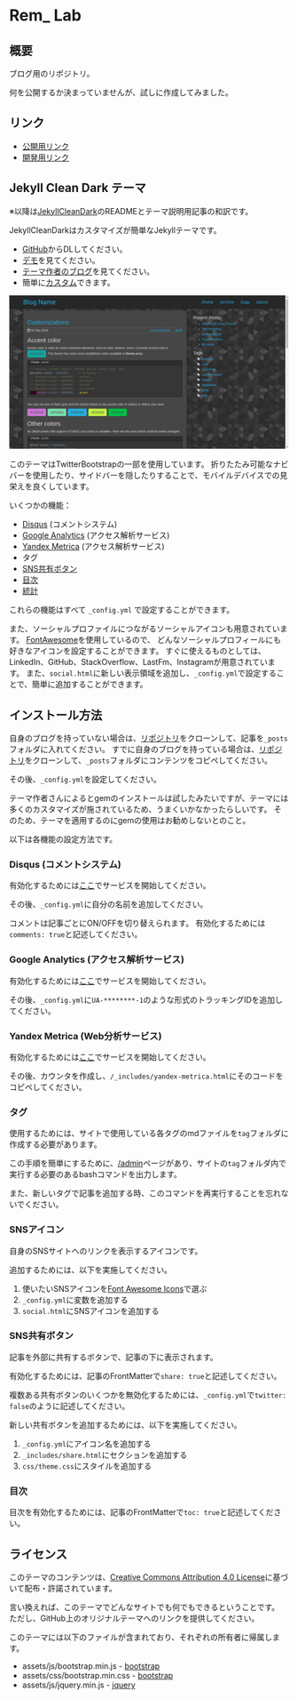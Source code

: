 # Rem_ Lab

## 概要

ブログ用のリポジトリ。

何を公開するか決まっていませんが、試しに作成してみました。

## リンク

  - [公開用リンク](https://silverag-corgi.github.io/)
  - [開発用リンク](http://localhost:4000/silverag-corgi.github.io/)

## Jekyll Clean Dark テーマ

※以降は[JekyllCleanDark](https://github.com/streetturtle/jekyll-clean-dark)のREADMEとテーマ説明用記事の和訳です。

JekyllCleanDarkはカスタマイズが簡単なJekyllテーマです。

  - [GitHub](https://github.com/streetturtle/jekyll-clean-dark)からDLしてください。
  - [デモ](http://pavelmakhov.com/jekyll-clean-dark)を見てください。
  - [テーマ作者のブログ](http://pavelmakhov.com)を見てください。
  - 簡単に[カスタム](http://pavelmakhov.com/jekyll-clean-dark/2016/09/customizations)できます。

<!-- ![preview01](./assets/images/preview/preview01.jpg) -->
![preview02](./assets/images/preview/preview02.jpg)
<!-- ![preview03](./assets/images/preview/preview03.jpg) -->

このテーマはTwitterBootstrapの一部を使用しています。
折りたたみ可能なナビバーを使用したり、サイドバーを隠したりすることで、モバイルデバイスでの見栄えを良くしています。

いくつかの機能：

  - [Disqus](http://disqus.com) (コメントシステム)
  - [Google Analytics](http://www.google.com/analytics/) (アクセス解析サービス)
  - [Yandex Metrica](http://metrica.yandex.com) (アクセス解析サービス)
  - タグ
  - [SNS共有ボタン](http://pavelmakhov.com/jekyll-clean-dark/2016/09/be-social)
  - [目次](http://pavelmakhov.com/jekyll-clean-dark/2018/08/table-of-content)
  - [統計](http://pavelmakhov.com/jekyll-clean-dark/stats)

これらの機能はすべて `_config.yml` で設定することができます。

また、ソーシャルプロファイルにつながるソーシャルアイコンも用意されています。
[FontAwesome](http://fontawesome.io/)を使用しているので、
どんなソーシャルプロフィールにも好きなアイコンを設定することができます。
すぐに使えるものとしては、LinkedIn、GitHub、StackOverflow、LastFm、Instagramが用意されています。
また、`social.html`に新しい表示領域を追加し、`_config.yml`で設定することで、簡単に追加することができます。

## インストール方法

自身のブログを持っていない場合は、[リポジトリ](https://github.com/streetturtle/jekyll-clean-dark)をクローンして、記事を`_posts`フォルダに入れてください。
すでに自身のブログを持っている場合は、[リポジトリ](https://github.com/streetturtle/jekyll-clean-dark)をクローンして、`_posts`フォルダにコンテンツをコピペしてください。

その後、`_config.yml`を設定してください。

テーマ作者さんによるとgemのインストールは試したみたいですが、テーマには多くのカスタマイズが施されているため、うまくいかなかったらしいです。
そのため、テーマを適用するのにgemの使用はお勧めしないとのこと。

以下は各機能の設定方法です。

### Disqus (コメントシステム)

有効化するためには[ここ](http://disqus.com/)でサービスを開始してください。

その後、`_config.yml`に自分の名前を追加してください。

コメントは記事ごとにON/OFFを切り替えられます。
有効化するためには`comments: true`と記述してください。

### Google Analytics (アクセス解析サービス)

有効化するためには[ここ](https://analytics.google.com/analytics/web/provision/#/provision)でサービスを開始してください。

その後、`_config.yml`に`UA-********-1`のような形式のトラッキングIDを追加してください。

### Yandex Metrica (Web分析サービス)

有効化するためには[ここ](http://metrica.yandex.com/)でサービスを開始してください。

その後、カウンタを作成し、`/_includes/yandex-metrica.html`にそのコードをコピペしてください。

### タグ

使用するためには、サイトで使用している各タグのmdファイルを`tag`フォルダに作成する必要があります。

この手順を簡単にするために、[/admin](http://pavelmakhov.com/jekyll-clean-dark/admin.html)ページがあり、サイトの`tag`フォルダ内で実行する必要のあるbashコマンドを出力します。

また、新しいタグで記事を追加する時、このコマンドを再実行することを忘れないでください。

### SNSアイコン

自身のSNSサイトへのリンクを表示するアイコンです。

追加するためには、以下を実施してください。

  1. 使いたいSNSアイコンを[Font Awesome Icons](https://fortawesome.github.io/Font-Awesome/icons/)で選ぶ
  1. `_config.yml`に変数を追加する
  1. `social.html`にSNSアイコンを追加する

### SNS共有ボタン

記事を外部に共有するボタンで、記事の下に表示されます。

有効化するためには、記事のFrontMatterで`share: true`と記述してください。

複数ある共有ボタンのいくつかを無効化するためには、`_config.yml`で`twitter: false`のように記述してください。

新しい共有ボタンを追加するためには、以下を実施してください。

  1. `_config.yml`にアイコン名を追加する
  2. `_includes/share.html`にセクションを追加する
  3. `css/theme.css`にスタイルを追加する

### 目次

目次を有効化するためには、記事のFrontMatterで`toc: true`と記述してください。

## ライセンス

このテーマのコンテンツは、[Creative Commons Attribution 4.0 License](https://creativecommons.org/licenses/by/4.0/legalcode)に基づいて配布・許諾されています。

言い換えれば、このテーマでどんなサイトでも何でもできるということです。
ただし、GitHub上のオリジナルテーマへのリンクを提供してください。

このテーマには以下のファイルが含まれており、それぞれの所有者に帰属します。

* assets/js/bootstrap.min.js - [bootstrap](http://getbootstrap.com)
* assets/css/bootstrap.min.css - [bootstrap](http://getbootstrap.com)
* assets/js/jquery.min.js - [jquery](https://jquery.com)
